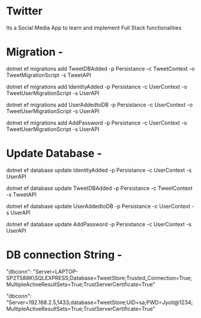 # Twitter

Its a Social Media App to learn and implement Full Stack functionalities

# Migration -

dotnet ef migrations add TweetDBAdded -p Persistance -c TweetContext -o TweetMigrationScript -s TweetAPI

dotnet ef migrations add IdentityAdded -p Persistance -c UserContext -o TweetUserMigrationScript -s UserAPI

dotnet ef migrations add UserAddedtoDB -p Persistance -c UserContext -o TweetUserMigrationScript -s UserAPI

dotnet ef migrations add AddPassword -p Persistance -c UserContext -o TweetUserMigrationScript -s UserAPI

# Update Database -

dotnet ef database update IdentityAdded -p Persistance -c UserContext -s UserAPI

dotnet ef database update TweetDBAdded -p Persistance -c TweetContext -s TweetAPI

dotnet ef database update UserAddedtoDB -p Persistance -c UserContext -s UserAPI

dotnet ef database update AddPassword -p Persistance -c UserContext -s UserAPI

# DB connection String -

"dbconn": "Server=LAPTOP-SP2T588K\\SQLEXPRESS;Database=TweetStore;Trusted_Connection=True;MultipleActiveResultSets=True;TrustServerCertificate=True"

"dbconn": "Server=192.168.2.5,1433;database=TweetStore;UID=sa;PWD=Jyoti@1234;MultipleActiveResultSets=True;TrustServerCertificate=True"
